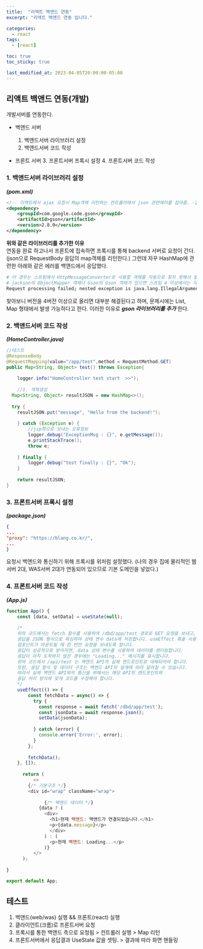 ```yaml
---
title:  "리액트 백앤드 연동"
excerpt: "리액트 백앤드 연동 입니다."

categories:
  - react
tags:
  - [react]

toc: true
toc_sticky: true

last_modified_at: 2023-04-05T20:00:00-05:00
---
```


## 리액트 백앤드 연동(개발)
개발서버를 연동한다.

- 백앤드 서버
  1. 백앤드서버 라이브러리 설정
  2. 백앤드서버 코드 작성
   
- 프론트 서버
  3. 프론트서버 프록시 설정
  4. 프론트서버 코드 작성
  

### 1. 백앤드서버 라이브러리 설정

***(pom.xml)***  
```xml
<!-- 리액트에서 ajax 요청시 Map객체 리턴하는 컨트롤러에서 json 관련에러를 잡아줌. -23.07.16 CTH -->
<dependency>
	<groupId>com.google.code.gson</groupId>
	<artifactId>gson</artifactId>
	<version>2.8.0</version>
</dependency>

```
  
**위와 같은 라이브러리를 추가한 이유**  
연동을 완료 하고나서 프론트에 접속하면 프록시를 통해 backend 서버로 요청이 간다. (json으로 RequestBody 응답의 map객체를 리턴한다.) 
그런데 자꾸 HashMap에 관련한 아래와 같은 에러를 백앤드에서 응답했다.
  
```bash
# 이 경우는 스프링에서 HttpMessageConverter로 사용할 객체를 자동으로 찾지 못해서 발생한다.
# jackson의 ObjectMapper 객체나 Gson의 Gson 객체가 있으면 스프링 4 이상에서는 자동으로 Jackson2MessageConverter 또는 GsonMessageConverter를 설정한다.
Request processing failed; nested exception is java.lang.IllegalArgumentException: No converter found for return value of type: class java.util.HashMap

```

찾아보니 버전을 4버전 이상으로 올리면 대부분 해결된다고 하며, 문제시에는 List, Map 형태에서 발생 가능하다고 한다. 이러한 이유로 ***gson 라이브러리를 추가*** 한다.

  
  
### 2. 백앤드서버 코드 작성

***(HomeController.java)***  
```java
//테스트
@ResponseBody
@RequestMapping(value="/app/test",method = RequestMethod.GET)
public Map<String, Object> test() throws Exception{
	
	logger.info("HomeController test start  >>");
	
	//1. 객체생성
  Map<String, Object> resultJSON = new HashMap<>();
    
  try {
   	resultJSON.put("message", "Hello from the backend!");
    	
	} catch (Exception e) {
		//jsp쪽으로 보내는 오류정보
		logger.debug("ExceptionMsg : {}", e.getMessage());
		e.printStackTrace();
		throw e;
		
	} finally {
		logger.debug("test finally : {}", "Ok");
	}
    
	return resultJSON;
}

```
  
  
### 3. 프론트서버 프록시 설정

***(package.json)***  
```json
{
...
"proxy": "https://blang.co.kr/",
...
}

```

요청시 백앤드와 통신하기 위해 프록시를 위처럼 설정했다. (나의 경우 집에 물리적인 웹서버 2대, WAS서버 2대가 연동되어 있으므로 기본 도메인을 넣었다.)
  
  
### 4. 프론트서버 코드 작성  

***(App.js)***  
```js
function App() {
    const [data, setData] = useState(null);
   
    /*
    위의 코드에서는 fetch 함수를 사용하여 /dbd/app/test 경로로 GET 요청을 보내고, 
    응답을 JSON 형식으로 파싱하여 상태 변수 data에 저장합니다. useEffect 훅을 사용하여 
    컴포넌트가 마운트될 때 한 번만 요청을 보내도록 합니다.
    응답이 성공적으로 받아지면, data 상태 변수를 사용하여 데이터를 렌더링합니다. 
    응답이 아직 도착하지 않은 경우에는 "Loading..." 메시지를 표시합니다.
    위의 코드에서 /api/test 는 백엔드 API의 실제 엔드포인트로 대체되어야 합니다. 
    또한, 응답 형식 및 데이터 구조는 백엔드 API의 설계에 따라 달라질 수 있습니다. 
    따라서 실제 백엔드 API와의 통신을 위해서는 해당 API의 엔드포인트와 
    응답 처리 방식에 맞게 코드를 수정해야 합니다.
    */
    useEffect(() => {
		const fetchData = async() => {
		  try {
			const response = await fetch('/dbd/app/test');
			const jsonData = await response.json();
			setData(jsonData);
			
		  } catch (error) {
			console.error('Error:', error);
		  }
		};
		
		fetchData();
    }, []);
	
	  return (
		  <>
  		{/* 기본구조 */}
        <div id="wrap" className="wrap">
			
			  {/* 백앤드 데이터 */}
  		    {data ? (
	  	  	  <div>
		  	    <h1>현재 백앤드: 백앤드가 연결되었습니다.</h1>
  		  	    <p>{data.message}</p>
			    </div>
		      ) : (
  			    <p>현재 백앤드: Loading...</p>
		      )}
		  </>
	  );
  
}

export default App;

```
  
## 테스트
1. 백앤드(web/was) 실행 && 프론트(react) 실행
2. 클라이언트(크롬)로 프론트서버 요청
3. 프록시를 통한 백앤드 측으로 요청됨 > 컨트롤러 실행 > Map 리턴
4. 프론트서버에서 응답결과 UseState 값을 셋팅. > 결과에 따라 화면 핸들링
